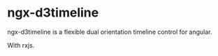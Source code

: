 # ngx-d3timeline

ngx-d3timeline is a flexible dual orientation timeline control for angular.

With rxjs.

